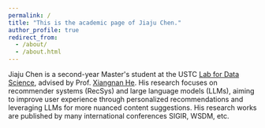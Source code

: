 ```yaml
---
permalink: /
title: "This is the academic page of Jiaju Chen."
author_profile: true
redirect_from: 
  - /about/
  - /about.html
---
```


Jiaju Chen is a second-year Master's student at the USTC [Lab for Data Science](https://data-science.ustc.edu.cn/), advised by Prof. [Xiangnan He](https://hexiangnan.github.io/). His research focuses on recommender systems (RecSys) and large language models (LLMs), aiming to improve user experience through personalized recommendations and leveraging LLMs for more nuanced content suggestions. His research works are published by many international conferences SIGIR, WSDM, etc.
